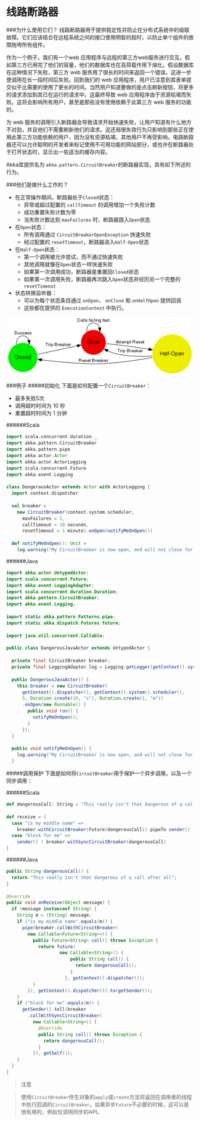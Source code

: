 # 线路断路器

###为什么使用它们？
线路断路器用于提供稳定性并防止在分布式系统中的级联故障。它们应该结合在远程系统之间的接口使用明智的超时，以防止单个组件的故障拖垮所有组件。

作为一个例子，我们有一个web 应用程序与远程的第三方web服务进行交互。假如第三方已用完了他们的容量，他们的数据库也在高荷载作用下熔化。假设数据库在这种情况下失败，第三方 web 服务用了很长的时间来返回一个错误。这进一步使调用在长一段时间后失败。回到我们的 web 应用程序，用户已注意到其表单提交似乎比需要的使用了更长的时间。当然用户知道要做的是点击刷新按钮，将更多的请求添加到其已在运行的请求中。这最终导致 web 应用程序由于资源枯竭而失败。这将会影响所有用户，甚至是那些没有使用依赖于此第三方 web 服务的功能的。

为 web 服务的调用引入断路器会导致请求开始快速失败，让用户知道有什么地方不对劲，并且他们不需要刷新他们的请求。这还局限失效行为只影响到那些正在使用此第三方功能依赖的用户，因为没有资源枯竭，其他用户不再受影响。电路断路器还可以允许聪明的开发者来标记使用不可用功能的网站部分，或也许在断路器处于打开状态时，显示出一些适当的缓存内容。

Akka库提供名为 `akka.pattern.CircuitBreaker`的断路器实现，具有如下所述的行为。

###他们是做什么工作的？

* 在正常操作期间，断路器处于`Closed`状态：
  * 异常或超过配置的 ``callTimeout`` 的调用增加一个失败计数
  * 成功重置失败计数为零
  * 当失败计数达到 ``maxFailures`` 时，断路器跳入`Open`状态
* 在`Open`状态：
  * 所有调用通过 `CircuitBreakerOpenException` 快速失败
  * 经过配置的 `resetTimeout`，断路器进入`Half-Open`状态
* 在`Half-Open`状态：
  * 第一个调用被允许尝试，而不通过快速失败
  * 其他调用就像在`Open`状态一样快速失败
  * 如果第一次调用成功，断路器是重置回`Closed`状态
  * 如果第一次调用失败，断路器再次跳入`Open`状态并经历另一个完整的`resetTimeout`
* 状态转换监听器：
  * 可以为每个状态条目通过 `onOpen`、 `onClose` 和 `onHalfOpen` 提供回调
  * 这些都在提供的 `ExecutionContext` 中执行。

![](../images/circuit-breaker-states.png)

###例子
#####初始化
下面是如何配置一个`CircuitBreaker`：
  * 最多失败5次
  * 调用超时时间为 10 秒
  * 重置超时时间为 1 分钟

######Scala
```scala
import scala.concurrent.duration._
import akka.pattern.CircuitBreaker
import akka.pattern.pipe
import akka.actor.Actor
import akka.actor.ActorLogging
import scala.concurrent.Future
import akka.event.Logging

class DangerousActor extends Actor with ActorLogging {
  import context.dispatcher

  val breaker =
    new CircuitBreaker(context.system.scheduler,
      maxFailures = 5,
      callTimeout = 10.seconds,
      resetTimeout = 1.minute).onOpen(notifyMeOnOpen())

  def notifyMeOnOpen(): Unit =
    log.warning("My CircuitBreaker is now open, and will not close for one minute")
```

######Java
```java
import akka.actor.UntypedActor;
import scala.concurrent.Future;
import akka.event.LoggingAdapter;
import scala.concurrent.duration.Duration;
import akka.pattern.CircuitBreaker;
import akka.event.Logging;

import static akka.pattern.Patterns.pipe;
import static akka.dispatch.Futures.future;

import java.util.concurrent.Callable;

public class DangerousJavaActor extends UntypedActor {

  private final CircuitBreaker breaker;
  private final LoggingAdapter log = Logging.getLogger(getContext().system(), this);

  public DangerousJavaActor() {
    this.breaker = new CircuitBreaker(
      getContext().dispatcher(), getContext().system().scheduler(),
      5, Duration.create(10, "s"), Duration.create(1, "m"))
      .onOpen(new Runnable() {
        public void run() {
          notifyMeOnOpen();
        }
      });
  }

  public void notifyMeOnOpen() {
    log.warning("My CircuitBreaker is now open, and will not close for one minute");
  }
```

#####调用保护
下面是如何将`CircuitBreaker`用于保护一个异步调用，以及一个同步调用：

######Scala
```scala
def dangerousCall: String = "This really isn't that dangerous of a call after all"

def receive = {
  case "is my middle name" =>
    breaker.withCircuitBreaker(Future(dangerousCall)) pipeTo sender()
  case "block for me" =>
    sender() ! breaker.withSyncCircuitBreaker(dangerousCall)
}
```

######Java
```java
public String dangerousCall() {
  return "This really isn't that dangerous of a call after all";
}

@Override
public void onReceive(Object message) {
  if (message instanceof String) {
    String m = (String) message;
    if ("is my middle name".equals(m)) {
      pipe(breaker.callWithCircuitBreaker(
        new Callable<Future<String>>() {
          public Future<String> call() throws Exception {
            return future(
                    new Callable<String>() {
                        public String call() {
                          return dangerousCall();
                        }
                      }, getContext().dispatcher());
          }
        }), getContext().dispatcher()).to(getSender());
    }
    if ("block for me".equals(m)) {
      getSender().tell(breaker
        .callWithSyncCircuitBreaker(
          new Callable<String>() {
            @Override
            public String call() throws Exception {
              return dangerousCall();
            }
          }), getSelf());
    }
  }
}
```

> 注意

> 使用`CircuitBreaker`伴生对象的`apply`或`create`方法将返回在调用者的线程中执行回调的`CircuitBreaker`。如果异步`Future`不必要的时候，这可以是很有用的，例如仅调用同步的API。
